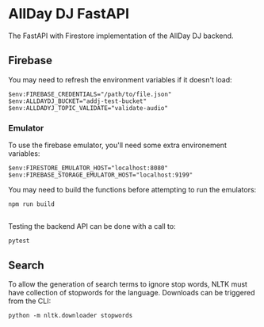 # AllDay DJ FastAPI

The FastAPI with Firestore implementation of the AllDay DJ backend.

## Firebase

You may need to refresh the environment variables if it doesn't load:

    $env:FIREBASE_CREDENTIALS="/path/to/file.json"
    $env:ALLDAYDJ_BUCKET="addj-test-bucket"
    $env:ALLDADYJ_TOPIC_VALIDATE="validate-audio"

### Emulator

To use the firebase emulator, you'll need some extra environement variables:

    $env:FIRESTORE_EMULATOR_HOST="localhost:8080"
    $env:FIREBASE_STORAGE_EMULATOR_HOST="localhost:9199"

You may need to build the functions before attempting to run the emulators:

    npm run build

##

Testing the backend API can be done with a call to:

    pytest

## Search

To allow the generation of search terms to ignore stop words, NLTK must have collection of stopwords for the language. Downloads can be triggered from the CLI:

    python -m nltk.downloader stopwords
